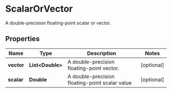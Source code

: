 

# ScalarOrVector

A double-precision floating-point scalar or vector.

## Properties

| Name | Type | Description | Notes |
|------------ | ------------- | ------------- | -------------|
|**vector** | **List&lt;Double&gt;** | A double-precision floating-point vector. |  [optional] |
|**scalar** | **Double** | A double-precision floating-point scalar value |  [optional] |



